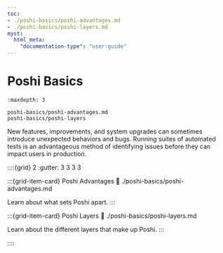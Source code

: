 ```yaml
---
toc:
- ./poshi-basics/poshi-advantages.md
- ./poshi-basics/poshi-layers.md
myst:
  html_meta:
    "documentation-type": "user-guide"
---
```


# Poshi Basics

```{toctree}
:maxdepth: 3

poshi-basics/poshi-advantages.md
poshi-basics/poshi-layers
```

New features, improvements, and system upgrades can sometimes introduce unexpected behaviors and bugs. Running suites of automated tests is an advantageous method of identifying issues before they can impact users in production.


::::{grid} 2
:gutter: 3 3 3 3

:::{grid-item-card} Poshi Advantages
:link: ./poshi-basics/poshi-advantages.md

Learn about what sets Poshi apart.
:::

:::{grid-item-card} Poshi Layers
:link: ./poshi-basics/poshi-layers.md

Learn about the different layers that make up Poshi.
:::

::::
